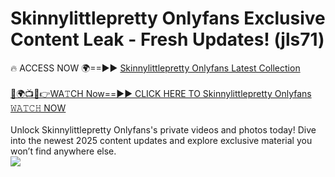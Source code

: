 # Skinnylittlepretty Onlyfans Exclusive Content Leak - Fresh Updates! (jls71)

🔥 ACCESS NOW 🌍==►► <a href="https://tinyurl.com/kvy9nzfs" rel="nofollow">Skinnylittlepretty Onlyfans Latest Collection</a>
<br><br>
[🔴🌍📺📱👉WA𝚃CH Now==►► CLICK HERE TO Skinnylittlepretty Onlyfans 𝚆𝙰𝚃𝙲𝙷 NOW](https://tinyurl.com/kvy9nzfs)
<br><br>
Unlock Skinnylittlepretty Onlyfans's private videos and photos today! Dive into the newest 2025 content updates and explore exclusive material you won’t find anywhere else.
<br>
<a href="https://tinyurl.com/kvy9nzfs" rel="nofollow" data-target="animated-image.originalLink"><img src="https://camo.githubusercontent.com/8a4f000d20f83aca3bf7ec5f350d767afa0574a8a352519fd8cfa583a6f93a33/68747470733a2f2f692e696d6775722e636f6d2f644a486b345a712e676966" data-canonical-src="https://i.imgur.com/dJHk4Zq.gif" style="max-width: 100%; display: inline-block;" data-target="animated-image.originalImage"></a>
<br>
